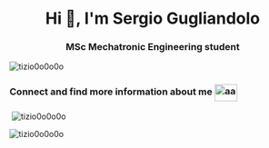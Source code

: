 <h1 align="center">Hi 👋, I'm Sergio Gugliandolo</h1>
<h3 align="center">MSc Mechatronic Engineering student</h3>

<p align="left"> <img src="https://komarev.com/ghpvc/?username=tizio0o0o0o&label=Profile%20views&color=0e75b6&style=flat" alt="tizio0o0o0o" /> </p>

<h3 align="left">Connect and find more information about me <a href="https://linkedin.com/in/sergio-gugliandolo" target="blank"><img align="center" src="https://raw.githubusercontent.com/rahuldkjain/github-profile-readme-generator/master/src/images/icons/Social/linked-in-alt.svg" alt="aa" height="30" width="40" /></a> </h3>
</p>

<p>&nbsp;<img align="center" src="https://github-readme-stats.vercel.app/api?username=tizio0o0o0o&show_icons=true&locale=en" alt="tizio0o0o0o" /></p>

<p><img align="center" src="https://github-readme-streak-stats.herokuapp.com/?user=tizio0o0o0o&" alt="tizio0o0o0o" /></p>
